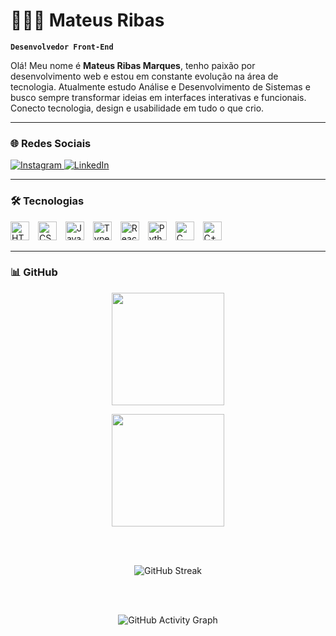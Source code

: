 # 👨🏻‍💻 Mateus Ribas

**`Desenvolvedor Front-End`**

Olá! Meu nome é **Mateus Ribas Marques**, tenho paixão por desenvolvimento web e estou em constante evolução na área de tecnologia. Atualmente estudo Análise e Desenvolvimento de Sistemas e busco sempre transformar ideias em interfaces interativas e funcionais. Conecto tecnologia, design e usabilidade em tudo o que crio.

---

### 🌐 Redes Sociais

<p align="left">
  <a href="https://www.instagram.com/mmateusribas/" target="_blank">
    <img alt="Instagram" src="https://img.shields.io/badge/Instagram-E4405F?style=for-the-badge&logo=instagram&logoColor=white"/>
  </a>
  <a href="https://www.linkedin.com/in/mateusribas/" target="_blank">
    <img alt="LinkedIn" src="https://img.shields.io/badge/LinkedIn-0077B5?style=for-the-badge&logo=linkedin&logoColor=white"/>
  </a>
</p>

---

### 🛠️ Tecnologias

<p align="left">
  <img src="https://cdn.jsdelivr.net/gh/devicons/devicon/icons/html5/html5-original.svg" title="HTML5" alt="HTML" width="30" style="padding-right:10px;" />
  <img src="https://cdn.jsdelivr.net/gh/devicons/devicon/icons/css3/css3-original.svg" title="CSS3" alt="CSS" width="30" style="padding-right:10px;" />
  <img src="https://cdn.jsdelivr.net/gh/devicons/devicon/icons/javascript/javascript-original.svg" title="JavaScript" alt="JavaScript" width="30" style="padding-right:10px;" />
  <img src="https://cdn.jsdelivr.net/gh/devicons/devicon/icons/typescript/typescript-original.svg" title="TypeScript" alt="TypeScript" width="30" style="padding-right:10px;" />
  <img src="https://cdn.jsdelivr.net/gh/devicons/devicon/icons/react/react-original.svg" title="React" alt="React" width="30" style="padding-right:10px;" />
  <img src="https://cdn.jsdelivr.net/gh/devicons/devicon/icons/python/python-original.svg" title="Python" alt="Python" width="30" style="padding-right:10px;" />
  <img src="https://cdn.jsdelivr.net/gh/devicons/devicon/icons/c/c-original.svg" title="C" alt="C" width="30" style="padding-right:10px;" />
  <img src="https://cdn.jsdelivr.net/gh/devicons/devicon/icons/cplusplus/cplusplus-original.svg" title="C++" alt="C++" width="30" style="padding-right:10px;" />
</p>

---

### 📊 GitHub

<div align="center">
  
  <img 
    height="180em"
    src="https://github-readme-stats.vercel.app/api?username=MateusRibasMarques&show_icons=true&theme=dracula&include_all_commits=true&locale=pt-br" 
  />
  
  <img 
    height="180em"
    src="https://github-readme-stats.vercel.app/api/top-langs/?username=MateusRibasMarques&layout=compact&langs_count=7&theme=dracula&custom_title=Linguagens"
  />

  <br/><br/>

  <img 
    src="https://github-readme-streak-stats.herokuapp.com/?user=MateusRibasMarques&theme=dracula"
    alt="GitHub Streak"
  />

  <br/><br/>

  <img 
    src="https://github-readme-activity-graph.vercel.app/graph?username=MateusRibasMarques&bg_color=0d1117&color=ffffff&line=5eead4&point=ffffff&area=true&hide_border=true" 
    alt="GitHub Activity Graph"
  />

</div>
